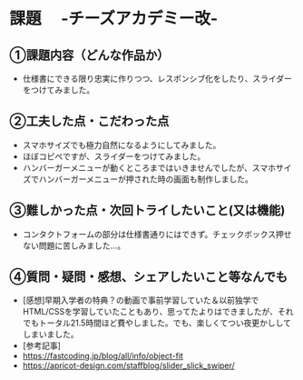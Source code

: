 # 課題　 -チーズアカデミー改-

## ①課題内容（どんな作品か）
- 仕様書にできる限り忠実に作りつつ、レスポンシブ化をしたり、スライダーをつけてみました。

## ②工夫した点・こだわった点
- スマホサイズでも極力自然になるようにしてみました。
- ほぼコピペですが、スライダーをつけてみました。
- ハンバーガーメニューが動くところまではいきませんでしたが、スマホサイズでハンバーガーメニューが押された時の画面も制作しました。

## ③難しかった点・次回トライしたいこと(又は機能)
- コンタクトフォームの部分は仕様書通りにはできず。チェックボックス押せない問題に苦しみました…。

## ④質問・疑問・感想、シェアしたいこと等なんでも
- [感想]早期入学者の特典？の動画で事前学習していた＆以前独学でHTML/CSSを学習していたこともあり、思ってたよりはできましたが、それでもトータル21.5時間ほど費やしました。でも、楽しくてつい夜更かししてしまいました。
- [参考記事]
 - https://fastcoding.jp/blog/all/info/object-fit
 - https://apricot-design.com/staffblog/slider_slick_swiper/
